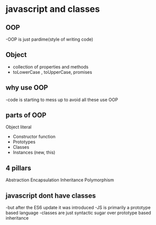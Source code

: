 # javascript and classes

## OOP
-OOP is just pardime(style of writing code)

## Object
- collection of properties and methods
- toLowerCase , toUpperCase, promises

## why use OOP
-code is starting to mess up to avoid all these use OOP

## parts of OOP
Object literal 

- Constructor function
- Prototypes
- Classes
- Instances (new, this)


## 4 pillars
Abstraction
Encapsulation
Inheritance
Polymorphism

## javascript dont have classes 
-but after the ES6 update it was introduced 
-JS is primarily a prototype based language
-classes are just syntactic sugar over prototype based inheritance

